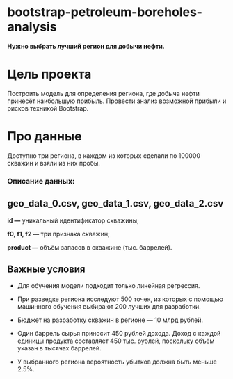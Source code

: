 # bootstrap-petroleum-boreholes-analysis

**Нужно выбрать лучший регион для добычи нефти.**
# Цель проекта
Построить модель для определения региона, где добыча нефти принесёт наибольшую прибыль. Провести анализ возможной прибыли и рисков техникой Bootstrap.
# Про данные
Доступно три региона, в каждом из которых сделали по 100000 скважин и взяли из них пробы.
### Описание данных:
**geo_data_0.csv, geo_data_1.csv, geo_data_2.csv**
---
**id —** уникальный идентификатор скважины;

**f0, f1, f2 —** три признака скважин;

**product —** объём запасов в скважине (тыс. баррелей).
## Важные условия
* Для обучения модели подходит только линейная регрессия.

* При разведке региона исследуют 500 точек, из которых с помощью машинного обучения выбирают 200 лучших для разработки.

* Бюджет на разработку скважин в регионе — 10 млрд рублей.

* Один баррель сырья приносит 450 рублей дохода. Доход с каждой единицы продукта составляет 450 тыс. рублей, поскольку объём указан в тысячах баррелей.

* У выбранного региона вероятность убытков должна быть меньше 2.5%.
